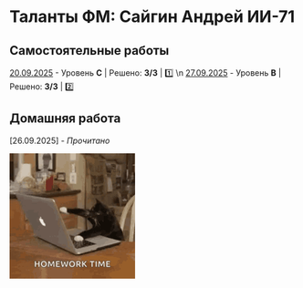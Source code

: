 # Таланты ФМ: Сайгин Андрей ИИ-71

## Самостоятельные работы
[20.09.2025](https://github.com/SayGGGo/TalantiFM/blob/main/Andrey_Saygin_C) - Уровень **C** | Решено: **3/3** | 1️⃣
\n
[27.09.2025](https://github.com/SayGGGo/TalantiFM/blob/main/Controlwork2) - Уровень **B** | Решено: **3/3** | 2️⃣

## Домашняя работа
[26.09.2025] - _Прочитано_

![Котик](https://github.com/SayGGGo/TalantiFM/blob/main/kitten-cat.gif)
